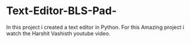 # Text-Editor-BLS-Pad-
 In this project i created a text editor in Python. For this Amazing project i watch the Harshit Vashisth youtube video.
